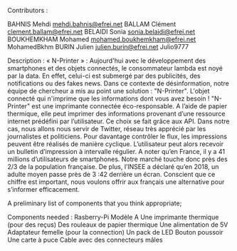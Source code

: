 Contributors :

BAHNIS Mehdi mehdi.bahnis@efrei.net 
BALLAM Clément clement.ballam@efrei.net 
BELAIDI Sonia sonia.belaidi@efrei.net 
BOUKHEMKHAM Mohamed mohamed.boukhemkham@efrei.net MohamedBkhm
BURIN Julien julien.burin@efrei.net Julio9777


Description :
« N-Printer » : Aujourd'hui avec le développement des smartphones et des objets connectés, le consommateur lambda est noyé par la data. En effet, celui-ci est submergé par des publicités, des notifications ou des fakes news. Dans ce contexte de désinformation, notre équipe de chercheur a mis au point une solution : "N-Printer". L'objet connecté qui n'imprime que les informations dont vous avez besoin ! 
"N-Printer" est une imprimante connectée éco-responsable. A l’aide de papier thermique, elle peut imprimer des informations provenant d’une ressource internet prédéfini par l’utilisateur. Ce choix se fait grâce aux API. Dans notre cas, nous allons nous servir de Twitter, réseau très apprécié par les journalistes et politiciens. Pour davantage contrôler le flux, les impressions peuvent être réalisés de manière cyclique. L’utilisateur peut alors recevoir un bulletin d’impression à intervalle régulier.
A noter qu’en France, il y a 41 millions d’utilisateurs de smartphones. Notre marché touche donc près des 2/3 de la population française.  De plus, l’INSEE a déclaré qu’en 2018, un adulte moyen passe près de 3 :42 derrière un écran. Conscient que ce chiffre est important, nous voulons offrir aux français une alternative pour s’informer efficacement.

A preliminary list of components that you think appropriate;

Components needed :
Rasberry-Pi Modèle A
Une imprimante thermique (pour des reçus)
Des rouleaux de papier thermique
Une alimentation de 5V
Adaptateur femelle (pour la connection)
Un pack de LED
Bouton poussoir
Une carte à puce
Cable avec des connecteurs mâles

